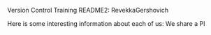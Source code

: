 
Version Control Training README2: RevekkaGershovich

Here is some interesting information about each of us: We share a PI

